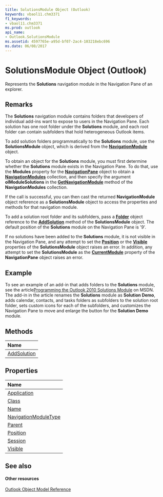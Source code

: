 ```yaml
---
title: SolutionsModule Object (Outlook)
keywords: vbaol11.chm3371
f1_keywords:
- vbaol11.chm3371
ms.prod: outlook
api_name:
- Outlook.SolutionsModule
ms.assetid: 4597765e-a95d-bf07-2ac4-103218ebc696
ms.date: 06/08/2017
---
```



# SolutionsModule Object (Outlook)

Represents the **Solutions** navigation module in the Navigation Pane of an explorer.


## Remarks

The **Solutions** navigation module contains folders that developers of individual add-ins want to expose to users in the Navigation Pane. Each solution has one root folder under the **Solutions** module, and each root folder can contain subfolders that hold heterogeneous Outlook items.

To add solution folders programmatically to the **Solutions** module, use the **SolutionsModule** object, which is derived from the **[NavigationModule](navigationmodule-object-outlook.md)** object.

To obtain an object for the **Solutions** module, you must first determine whether the **Solutions** module exists in the Navigation Pane. To do that, use the **Modules** property for the **[NavigationPane](navigationpane-object-outlook.md)** object to obtain a **[NavigationModules](navigationmodules-object-outlook.md)** collection, and then specify the argument **olModuleSolutions** in the **[GetNavigationModule](navigationmodules-getnavigationmodule-method-outlook.md)** method of the **NavigationModules** collection.

If the call is successful, you can then cast the returned **NavigationModule** object reference as a **SolutionsModule** object to access the properties and methods for that navigation module.

To add a solution root folder and its subfolders, pass a **[Folder](folder-object-outlook.md)** object reference to the **[AddSolution](solutionsmodule-addsolution-method-outlook.md)** method of the **SolutionsModule** object. The default position of the **Solutions** module on the Navigation Pane is '9'.

If no solutions have been added to the **Solutions** module, it is not visible in the Navigation Pane, and any attempt to set the **[Position](solutionsmodule-position-property-outlook.md)** or the **[Visible](solutionsmodule-visible-property-outlook.md)** properties of the **SolutionsModule** object raises an error. In addition, any attempt to set the **SolutionsModule** as the **[CurrentModule](navigationpane-currentmodule-property-outlook.md)** property of the **NavigationPane** object raises an error.


## Example

To see an example of an add-in that adds folders to the **Solutions** module, see the article[Programming the Outlook 2010 Solutions Module](http://msdn.microsoft.com/en-us/library/ee692173%28office.14%29.aspx) on MSDN. The add-in in the article renames the **Solutions** module as **Solution Demo**, adds calendar, contacts, and tasks folders as subfolders to the solution root folder, sets custom icons for each of the subfolders, and customizes the Navigation Pane to move and enlarge the button for the **Solution Demo** module.


## Methods



|**Name**|
|:-----|
|[AddSolution](solutionsmodule-addsolution-method-outlook.md)|

## Properties



|**Name**|
|:-----|
|[Application](solutionsmodule-application-property-outlook.md)|
|[Class](solutionsmodule-class-property-outlook.md)|
|[Name](solutionsmodule-name-property-outlook.md)|
|[NavigationModuleType](solutionsmodule-navigationmoduletype-property-outlook.md)|
|[Parent](solutionsmodule-parent-property-outlook.md)|
|[Position](solutionsmodule-position-property-outlook.md)|
|[Session](solutionsmodule-session-property-outlook.md)|
|[Visible](solutionsmodule-visible-property-outlook.md)|

## See also


#### Other resources


[Outlook Object Model Reference](http://msdn.microsoft.com/library/73221b13-d8d8-99b8-3394-b95dbbfd5ddc%28Office.15%29.aspx)
